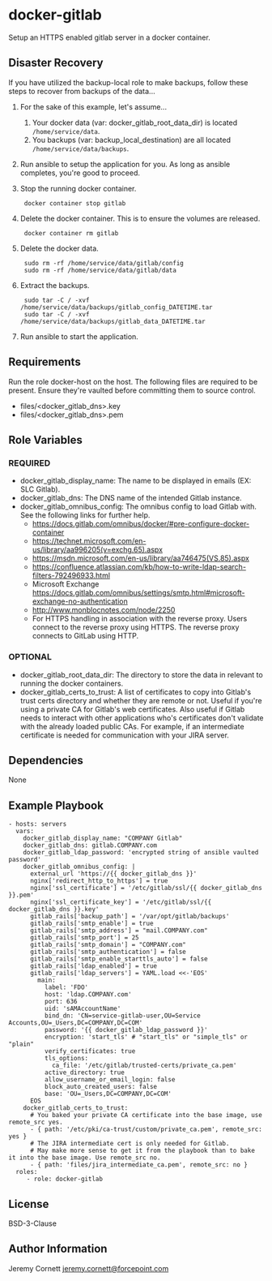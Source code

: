 # docker-gitlab

Setup an HTTPS enabled gitlab server in a docker container.

## Disaster Recovery

If you have utilized the backup-local role to make backups, follow these steps to recover from backups of the data...

1. For the sake of this example, let's assume...
   1. Your docker data (var: docker_gitlab_root_data_dir) is located `/home/service/data`.
   1. You backups (var: backup_local_destination) are all located `/home/service/data/backups`.
1. Run ansible to setup the application for you. As long as ansible completes, you're good to proceed.
1. Stop the running docker container.

        docker container stop gitlab
       
1. Delete the docker container. This is to ensure the volumes are released.

        docker container rm gitlab
       
1. Delete the docker data.

        sudo rm -rf /home/service/data/gitlab/config
        sudo rm -rf /home/service/data/gitlab/data

1. Extract the backups.

        sudo tar -C / -xvf /home/service/data/backups/gitlab_config_DATETIME.tar
        sudo tar -C / -xvf /home/service/data/backups/gitlab_data_DATETIME.tar

1. Run ansible to start the application.

## Requirements

Run the role docker-host on the host. The following files are required to be present. 
Ensure they're vaulted before committing them to source control.

* files/<docker_gitlab_dns>.key
* files/<docker_gitlab_dns>.pem

## Role Variables

### REQUIRED

* docker_gitlab_display_name: The name to be displayed in emails (EX: SLC Gitlab).
* docker_gitlab_dns: The DNS name of the intended Gitlab instance.
* docker_gitlab_omnibus_config: The omnibus config to load Gitlab with. 
  See the following links for further help.
  * https://docs.gitlab.com/omnibus/docker/#pre-configure-docker-container
  * https://technet.microsoft.com/en-us/library/aa996205(v=exchg.65).aspx
  * https://msdn.microsoft.com/en-us/library/aa746475(VS.85).aspx
  * https://confluence.atlassian.com/kb/how-to-write-ldap-search-filters-792496933.html
  * Microsoft Exchange https://docs.gitlab.com/omnibus/settings/smtp.html#microsoft-exchange-no-authentication
  * http://www.monblocnotes.com/node/2250
  * For HTTPS handling in association with the reverse proxy. Users connect to
    the reverse proxy using HTTPS. The reverse proxy connects to GitLab using HTTP.

### OPTIONAL

* docker_gitlab_root_data_dir: The directory to store the data in relevant to running the docker containers.
* docker_gitlab_certs_to_trust: A list of certificates to copy into Gitlab's trust certs directory and 
  whether they are remote or not.
  Useful if you're using a private CA for Gitlab's web certificates. 
  Also useful if Gitlab needs to interact with other applications who's certificates 
  don't validate with the already loaded public CAs. For example, if an intermediate 
  certificate is needed for communication with your JIRA server.

## Dependencies

None

## Example Playbook

    - hosts: servers
      vars:
        docker_gitlab_display_name: "COMPANY Gitlab"
        docker_gitlab_dns: gitlab.COMPANY.com
        docker_gitlab_ldap_password: 'encrypted string of ansible vaulted password'
        docker_gitlab_omnibus_config: |
          external_url 'https://{{ docker_gitlab_dns }}'
          nginx['redirect_http_to_https'] = true
          nginx['ssl_certificate'] = '/etc/gitlab/ssl/{{ docker_gitlab_dns }}.pem'
          nginx['ssl_certificate_key'] = '/etc/gitlab/ssl/{{ docker_gitlab_dns }}.key'
          gitlab_rails['backup_path'] = '/var/opt/gitlab/backups'
          gitlab_rails['smtp_enable'] = true
          gitlab_rails['smtp_address'] = "mail.COMPANY.com"
          gitlab_rails['smtp_port'] = 25
          gitlab_rails['smtp_domain'] = "COMPANY.com"
          gitlab_rails['smtp_authentication'] = false
          gitlab_rails['smtp_enable_starttls_auto'] = false
          gitlab_rails['ldap_enabled'] = true
          gitlab_rails['ldap_servers'] = YAML.load <<-'EOS'
            main:
              label: 'FDO'
              host: 'ldap.COMPANY.com'
              port: 636
              uid: 'sAMAccountName'
              bind_dn: 'CN=service-gitlab-user,OU=Service Accounts,OU=_Users,DC=COMPANY,DC=COM'
              password: '{{ docker_gitlab_ldap_password }}'
              encryption: 'start_tls' # "start_tls" or "simple_tls" or "plain"
              verify_certificates: true
              tls_options:
                ca_file: '/etc/gitlab/trusted-certs/private_ca.pem'
              active_directory: true
              allow_username_or_email_login: false
              block_auto_created_users: false
              base: 'OU=_Users,DC=COMPANY,DC=COM'
          EOS
        docker_gitlab_certs_to_trust:
          # You baked your private CA certificate into the base image, use remote_src yes.
          - { path: '/etc/pki/ca-trust/custom/private_ca.pem', remote_src: yes }
          # The JIRA intermediate cert is only needed for Gitlab. 
          # May make more sense to get it from the playbook than to bake it into the base image. Use remote_src no.
          - { path: 'files/jira_intermediate_ca.pem', remote_src: no }
      roles:
         - role: docker-gitlab

## License

BSD-3-Clause

## Author Information

Jeremy Cornett <jeremy.cornett@forcepoint.com>
